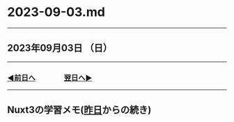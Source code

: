 # 2023-09-03.md

---

## 2023年09月03日 （日）

---

### [◀️前日へ](https://github.com/yuasys/chatty-journal/blob/main/2023/09/2023-09-02.md)&emsp;&emsp;&emsp;&emsp;[翌日へ▶️](https://github.com/yuasys/chatty-journal/blob/main/2023/09/2023-09-04.md)

---

## Nuxt3の学習メモ([昨日](https://github.com/yuasys/chatty-journal/blob/main/2023/09/2023-09-02.md)からの続き)
